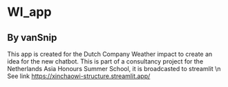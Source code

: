 # WI_app
## By vanSnip
This app is created for the Dutch Company Weather impact to create an idea for the new chatbot. 
This is part of a consultancy project for the Netherlands Asia Honours Summer School, it is broadcasted to streamlit 
\n See link https://xinchaowi-structure.streamlit.app/
